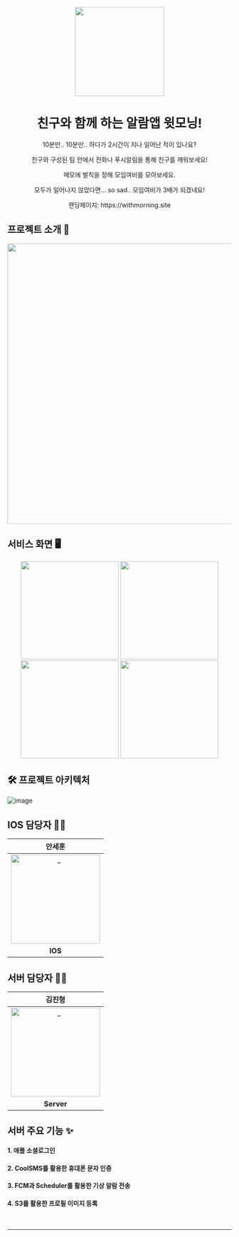 <p align="middle" >
  <img width="200px;" src="https://github.com/user-attachments/assets/f85893fe-cf6c-4a22-9844-0408b3876e3b"/>

</p>
<h1 align="middle">친구와 함께 하는 알람앱 윗모닝!</h1>
<p align="middle">10분만.. 10분만.. 하다가 2시간이 지나 일어난 적이 있나요?</p>
<p align="middle">친구와 구성된 팀 안에서 전화나 푸시알림을 통해 친구를 깨워보세요!</p>
<p align="middle">메모에 벌칙을 정해 모임여비를 모아보세요.</p>
<p align="middle">모두가 일어나지 않았다면... so sad.. 모임여비가 3배가 되겠네요!</p>
<p align="middle">랜딩페이지: https://withmorning.site</p>

## 프로젝트 소개 📝
<p align="middle" >
  <img width="630px;" src="https://github.com/user-attachments/assets/0ca0be36-ae1f-45c5-921d-b763fa9b651f"/>
</p>

## 서비스 화면 🖥
<p align="middle" >
  <img width="220px;" src="https://is1-ssl.mzstatic.com/image/thumb/PurpleSource221/v4/40/c5/9b/40c59b55-c387-7ba8-7e01-e028d15c7971/Frame_2.png/460x0w.webp"/>
  <img width="220px;" src="https://is1-ssl.mzstatic.com/image/thumb/PurpleSource211/v4/5c/66/55/5c665528-f69f-941e-8778-68acb90d0c97/Frame_3.png/460x0w.webp"/>
  <img width="220px;" src="https://is1-ssl.mzstatic.com/image/thumb/PurpleSource211/v4/ab/08/7b/ab087be4-fa73-98a5-930b-7a26360e077a/Frame_4.png/460x0w.webp"/>
  <img width="220px;" src="https://is1-ssl.mzstatic.com/image/thumb/PurpleSource211/v4/d8/f0/11/d8f01133-369f-e6e5-1697-f1bf311980e1/Frame_5.png/460x0w.webp"/>
</p>


## 🛠️ 프로젝트 아키텍처
![image](https://github.com/user-attachments/assets/ad9407e6-b72e-4789-a797-e7148885def6)

## IOS 담당자 🧑‍💻
<div align=center>

| 안세훈 | 
|:---:|
| <a href="https://github.com/HISEHOONAN"> <img src="https://avatars.githubusercontent.com/u/78650062?v=4" width=200px alt="_"/> </a> |
| **IOS** |

</div>

## 서버 담당자 🧑‍💻
<div align=center>

| 김진형 | 
|:---:|
| <a href="https://github.com/Muokok"> <img src="https://avatars.githubusercontent.com/u/131960164?v=4" width=200px alt="_"/> </a> |
| **Server** |

</div>

## 서버 주요 기능 ✨

#### 1. 애플 소셜로그인
#### 2. CoolSMS를 활용한 휴대폰 문자 인증
#### 3. FCM과 Scheduler를 활용한 기상 알람 전송
#### 4. S3를 활용한 프로필 이미지 등록

</br>

---
